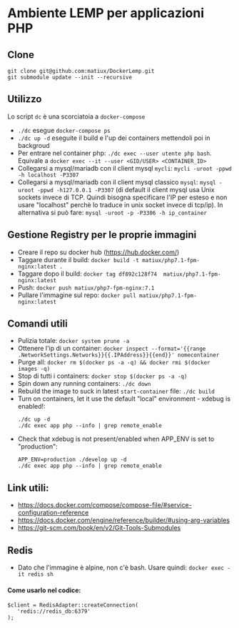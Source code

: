 # Ambiente LEMP per applicazioni PHP

## Clone
```
git clone git@github.com:matiux/DockerLemp.git
git submodule update --init --recursive
```

## Utilizzo

Lo script `dc` è una scorciatoia a `docker-compose`
* `./dc` esegue `docker-compose ps`
* `./dc up -d` eseguite il build e l'up dei containers mettendoli poi in backgroud
* Per entrare nel container php: `./dc exec --user utente php bash`. Equivale a  `docker exec --it --user <GID/USER> <CONTAINER_ID>`
* Collegarsi a mysql/mariadb con il client mysql `mycli`: `mycli -uroot -ppwd -h localhost -P3307`
* Collegarsi a mysql/mariadb con il client mysql classico `mysql`: `mysql -uroot -ppwd -h127.0.0.1 -P3307` (di default il client mysql usa Unix sockets invece di TCP. Quindi bisogna specificare l'IP per esteso e non usare "localhost" perchè lo traduce in unix socket invece di tcp/ip). In alternativa si può fare: `mysql -uroot -p -P3306 -h ip_container`

## Gestione Registry per le proprie immagini
* Creare il repo su docker hub (https://hub.docker.com/)
* Taggare durante il build: `docker build -t matiux/php7.1-fpm-nginx:latest .`
* Taggare dopo il build: `docker tag df892c128f74  matiux/php7.1-fpm-nginx:latest`
* Push: `docker push matiux/php7-fpm-nginx:7.1`
* Pullare l'immagine sul repo: `docker pull matiux/php7.1-fpm-nginx:latest`

## Comandi utili
* Pulizia totale: `docker system prune -a`
* Ottenere l'ip di un container: `docker inspect --format='{{range .NetworkSettings.Networks}}{{.IPAddress}}{{end}}' nomecontainer`
* Purge all: `docker rm $(docker ps -a -q) && docker rmi $(docker images -q)`
* Stop di tutti i containers: `docker stop $(docker ps -a -q)`
* Spin down any running containers: `./dc down`
* Rebuild the image to suck in latest `start-container` file: `./dc build`
* Turn on containers, let it use the default "local" environment - xdebug is enabled!:
   ```
   ./dc up -d
   ./dc exec app php --info | grep remote_enable
   ```
* Check that xdebug is not present/enabled when APP_ENV is set to "production":
   ```
   APP_ENV=production ./develop up -d
   ./dc exec app php --info | grep remote_enable
   ```

## Link utili:
* https://docs.docker.com/compose/compose-file/#service-configuration-reference
* https://docs.docker.com/engine/reference/builder/#using-arg-variables
* https://git-scm.com/book/en/v2/Git-Tools-Submodules

## Redis

* Dato che l'immagine è alpine, non c'è bash. Usare quindi: `docker exec -it redis sh`

#### Come usarlo nel codice:

```
$client = RedisAdapter::createConnection(
   'redis://redis_db:6379'
);
```